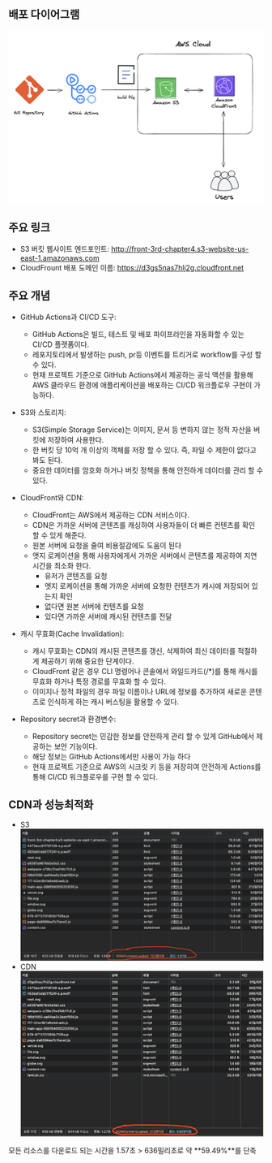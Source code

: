 ## 배포 다이어그램
![배포 다이어그램](/src/public/images/deploy-diagram.png)



## 주요 링크
- S3 버킷 웹사이트 엔드포인트: http://front-3rd-chapter4.s3-website-us-east-1.amazonaws.com
- CloudFrount 배포 도메인 이름: https://d3gs5nas7hlj2g.cloudfront.net


## 주요 개념
- GitHub Actions과 CI/CD 도구: 
  - GitHub Actions은 빌드, 테스트 및 배포 파이프라인을 자동화할 수 있는 CI/CD 플랫폼이다.
  - 레포지토리에서 발생하는 push, pr등 이벤트를 트리거로 workflow를 구성 할 수 있다.
  - 현재 프로젝트 기준으로 GitHub Actions에서 제공하는 공식 액션을 활용해 AWS 클라우드 환경에 애플리케이션을 배포하는 CI/CD 워크플로우 구현이 가능하다.


- S3와 스토리지:
  - S3(Simple Storage Service)는 이미지, 문서 등 변하지 않는 정적 자산을 버킷에 저장하여 사용한다.
  - 한 버킷 당 10억 개 이상의 객체를 저장 할 수 있다. 즉, 파일 수 제한이 없다고 봐도 된다.
  - 중요한 데이터를 암호화 하거나 버킷 정책을 통해 안전하게 데이터를 관리 할 수 있다.


- CloudFront와 CDN:
  - CloudFront는 AWS에서 제공하는 CDN 서비스이다.
  - CDN은 가까운 서버에 콘텐츠를 캐싱하여 사용자들이 더 빠른 컨텐츠를 확인 할 수 있게 해준다.
  - 원본 서버에 요청을 줄여 비용절감에도 도움이 된다
  - 앳지 로케이션을 통해 사용자에게서 가까운 서버에서 콘텐츠를 제공하여 지연시간을 최소화 한다.
    - 유저가 콘텐츠를 요청
    - 엣지 로케이션을 통해 가까운 서버에 요청한 컨텐츠가 캐시에 저장되어 있는지 확인
    - 없다면 원본 서버에 컨텐츠를 요청
    - 있다면 가까운 서버에 캐시된 컨텐츠를 전달


- 캐시 무효화(Cache Invalidation):
  - 캐시 무효화는 CDN의 캐시된 콘텐츠를 갱신, 삭제하여 최신 데이터를 적절하게 제공하기 위해 중요한 단계이다.
  - CloudFront 같은 경우 CLI 명령어나 콘솔에서 와일드카드(/*)를 통해 캐시를 무효화 하거나 특정 경로를 무효화 할 수 있다.
  - 이미지나 정적 파일의 경우 파일 이름이나 URL에 정보를 추가하여 새로운 콘텐츠로 인식하게 하는 캐시 버스팅을 활용할 수 있다.
  

- Repository secret과 환경변수:
  - Repository secret는 민감한 정보를 안전하게 관리 할 수 있게 GitHub에서 제공하는 보안 기능이다.
  - 해당 정보는 GitHub Actions에서만 사용이 가능 하다
  - 현재 프로젝트 기준으로 AWS의 시크릿 키 등을 저장히여 안전하게 Actions를 통해 CI/CD 워크플로우를 구현 할 수 있다.

## CDN과 성능최적화
- S3
![S3-image.png](src/public/images/S3-image.png)
- CDN
![CDN-image.png](src/public/images/CDN-image.png)

모든 리소스를 다운로드 되는 시간을 1.57초 > 636밀리초로 약 **59.49%**를 단축